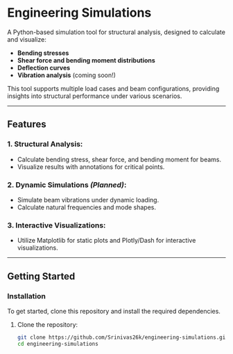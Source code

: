 # Engineering Simulations

A Python-based simulation tool for structural analysis, designed to calculate and visualize:
- **Bending stresses**
- **Shear force and bending moment distributions**
- **Deflection curves**
- **Vibration analysis** (coming soon!)

This tool supports multiple load cases and beam configurations, providing insights into structural performance under various scenarios.

---

## Features

### 1. **Structural Analysis**:
- Calculate bending stress, shear force, and bending moment for beams.
- Visualize results with annotations for critical points.

### 2. **Dynamic Simulations** *(Planned)*:
- Simulate beam vibrations under dynamic loading.
- Calculate natural frequencies and mode shapes.

### 3. **Interactive Visualizations**:
- Utilize Matplotlib for static plots and Plotly/Dash for interactive visualizations.

---

## Getting Started

### Installation

To get started, clone this repository and install the required dependencies.

1. Clone the repository:
   ```bash
   git clone https://github.com/Srinivas26k/engineering-simulations.git
   cd engineering-simulations
